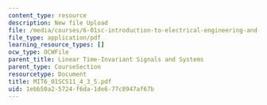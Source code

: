 ```yaml
---
content_type: resource
description: New file Upload
file: /media/courses/6-01sc-introduction-to-electrical-engineering-and-computer-science-i-spring-2011/1ebb50a25724f6da1de677c8947af67b_MIT6_01SCS11_4_3_5.pdf
file_type: application/pdf
learning_resource_types: []
ocw_type: OCWFile
parent_title: Linear Time-Invariant Signals and Systems
parent_type: CourseSection
resourcetype: Document
title: MIT6_01SCS11_4_3_5.pdf
uid: 1ebb50a2-5724-f6da-1de6-77c8947af67b
---
```

